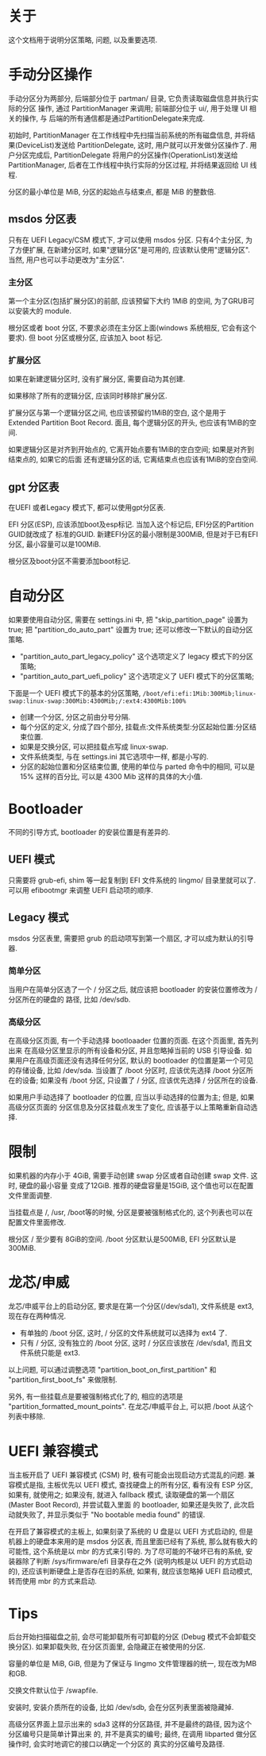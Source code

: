 # 关于
这个文档用于说明分区策略, 问题, 以及重要选项.

# 手动分区操作
手动分区分为两部分, 后端部分位于 partman/ 目录, 它负责读取磁盘信息并执行实际的分区
操作, 通过 PartitionManager 来调用; 前端部分位于 ui/, 用于处理 UI 相关的操作, 与
后端的所有通信都是通过PartitionDelegate来完成.
 
初始时, PartitionManager 在工作线程中先扫描当前系统的所有磁盘信息,
并将结果(DeviceList)发送给 PartitionDelegate, 这时, 用户就可以开发做分区操作了.
用户分区完成后, PartitionDelegate 将用户的分区操作(OperationList)发送给
PartitionManager, 后者在工作线程中执行实际的分区过程, 并将结果返回给 UI 线程.

分区的最小单位是 MiB, 分区的起始点与结束点, 都是 MiB 的整数倍.

## msdos 分区表
只有在 UEFI Legacy/CSM 模式下, 才可以使用 msdos 分区.
只有4个主分区, 为了方便扩展, 在新建分区时, 如果"逻辑分区"是可用的, 应该默认使用"逻辑分区".
当然, 用户也可以手动更改为"主分区".

### 主分区
第一个主分区(包括扩展分区)的前部, 应该预留下大约 1MiB 的空间, 为了GRUB可以安装大的 module.

根分区或者 boot 分区, 不要求必须在主分区上面(windows 系统相反, 它会有这个要求).
但 boot 分区或根分区, 应该加入 boot 标记.

### 扩展分区
如果在新建逻辑分区时, 没有扩展分区, 需要自动为其创建.

如果移除了所有的逻辑分区, 应该同时移除扩展分区.

扩展分区与第一个逻辑分区之间, 也应该预留约1MiB的空白, 这个是用于 Extended Partition Boot
Record. 面且, 每个逻辑分区的开头, 也应该有1MiB的空间.

如果逻辑分区是对齐到开始点的, 它离开始点要有1MiB的空白空间; 如果是对齐到结束点的, 如果它的后面
还有逻辑分区的话, 它离结束点也应该有1MiB的空白空间.


## gpt 分区表
在UEFI 或者Legacy 模式下, 都可以使用gpt分区表.

EFI 分区(ESP), 应该添加boot及esp标记. 当加入这个标记后, EFI分区的Partition GUID就改成了
标准的GUID. 
新建EFI分区的最小限制是300MiB, 但是对于已有EFI分区, 最小容量可以是100MiB.

根分区及boot分区不需要添加boot标记.


# 自动分区
如果要使用自动分区, 需要在 settings.ini 中, 把 "skip_partition_page" 设置为 true;
把 "partition_do_auto_part" 设置为 true; 还可以修改一下默认的自动分区策略.

* "partition_auto_part_legacy_policy" 这个选项定义了 legacy 模式下的分区策略;
* "partition_auto_part_uefi_policy" 这个选项定义了 UEFI 模式下的分区策略;

下面是一个 UEFI 模式下的基本的分区策略,
`/boot/efi:efi:1Mib:300Mib;linux-swap:linux-swap:300Mib:4300Mib;/:ext4:4300Mib:100%`
* 创建一个分区, 分区之前由分号分隔.
* 每个分区的定义, 分成了四个部分, 挂载点:文件系统类型:分区起始位置:分区结束位置.
* 如果是交换分区, 可以把挂载点写成 linux-swap.
* 文件系统类型, 与在 settings.ini 其它选项中一样, 都是小写的.
* 分区的起始位置和分区结束位置, 使用的单位与 parted 命令中的相同, 可以是 15% 这样的百分比,
 可以是 4300 Mib 这样的具体的大小值.


# Bootloader
不同的引导方式, bootloader 的安装位置是有差异的.

## UEFI 模式
只需要将 grub-efi, shim 等一起复制到 EFI 文件系统的 lingmo/ 目录里就可以了.
可以用 efibootmgr 来调整 UEFI 启动项的顺序.

## Legacy 模式
msdos 分区表里, 需要把 grub 的启动项写到第一个扇区, 才可以成为默认的引导器.

### 简单分区
当用户在简单分区选了一个 / 分区之后, 就应该把 bootloader 的安装位置修改为 / 分区所在的硬盘的
路径, 比如 /dev/sdb.

### 高级分区
在高级分区页面, 有一个手动选择 bootloaader 位置的页面. 在这个页面里, 首先列出来
在高级分区里显示的所有设备和分区, 并且忽略掉当前的 USB 引导设备.
如果用户在高级页面还没有选择任何分区, 默认的 bootloader 的位置是第一个可见的存储设备, 比如
/dev/sda. 当设置了 /boot 分区时, 应该优先选择 /boot 分区所在的设备; 如果没有 /boot 分区,
只设置了 / 分区, 应该优先选择 / 分区所在的设备.

如果用户手动选择了 bootloader 的位置, 应当以手动选择的位置为主; 但是, 如果高级分区页面的
分区信息及分区挂载点发生了变化, 应该基于以上策略重新自动选择.


# 限制
如果机器的内存小于 4GiB, 需要手动创建 swap 分区或者自动创建 swap 文件. 这时, 硬盘的最小容量
变成了12GiB. 推荐的硬盘容量是15GiB, 这个值也可以在配置文件里面调整.

当挂载点是 /, /usr, /boot等的时候, 分区是要被强制格式化的, 这个列表也可以在配置文件里面修改.

根分区 / 至少要有 8GiB的空间. /boot 分区默认是500MiB, EFI 分区默认是300MiB.

# 龙芯/申威
龙芯/申威平台上的启动分区, 要求是在第一个分区(/dev/sda1), 文件系统是 ext3, 现在存在两种情况.
* 有单独的 /boot 分区, 这时, / 分区的文件系统就可以选择为 ext4 了.
* 只有 / 分区, 没有独立的 /boot 分区, 这时 / 分区应该放在 /dev/sda1, 而且文件系统只能是
 ext3.

以上问题, 可以通过调整选项 "partition_boot_on_first_partition" 和
 "partition_first_boot_fs" 来做限制.

另外, 有一些挂载点是要被强制格式化了的, 相应的选项是 "partition_formatted_mount_points".
在龙芯/申威平台上, 可以把 /boot 从这个列表中移除.

# UEFI 兼容模式
当主板开启了 UEFI 兼容模式 (CSM) 时, 极有可能会出现启动方式混乱的问题.
兼容模式是指, 主板优先以 UEFI 模式, 查找硬盘上的所有分区, 看有没有 ESP 分区, 如果有, 就使用之;
如果没有, 就进入 fallback 模式, 读取硬盘的第一个扇区 (Master Boot Record), 并尝试载入里面
的 bootloader, 如果还是失败了, 此次启动就失败了, 并显示类似于
"No bootable media found" 的错误.

在开启了兼容模式的主板上, 如果刻录了系统的 U 盘是以 UEFI 方式启动的, 但是机器上的硬盘本来用的是
msdos 分区表, 而且里面已经有了系统, 那么就有极大的可能性, 这个系统是以 mbr 的方式来引导的.
为了尽可能的不破坏已有的系统, 安装器除了判断 /sys/firmware/efi 目录存在之外
(说明内核是以 UEFI 的方式启动的), 还应该判断硬盘上是否存在旧的系统, 如果有, 就应该忽略掉 UEFI
启动模式, 转而使用 mbr 的方式来启动.


# Tips
后台开始扫描磁盘之前, 会尽可能卸载所有可卸载的分区 (Debug 模式不会卸载交换分区). 如果卸载失败,
在分区页面里, 会隐藏正在被使用的分区.

容量的单位是 MiB, GiB, 但是为了保证与 lingmo 文件管理器的统一, 现在改为MB和GB.

交换文件默认位于 /swapfile.

安装时, 安装介质所在的设备, 比如 /dev/sdb, 会在分区列表里面被隐藏掉.

高级分区界面上显示出来的 sda3 这样的分区路径, 并不是最终的路径, 因为这个分区编号只是简单计算出来
的, 并不是真实的编号; 最终, 在调用 libparted 做分区操作时, 会实时地调它的接口以确定一个分区的
真实的分区编号及路径.